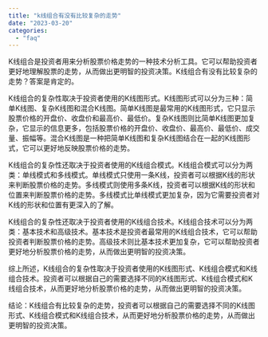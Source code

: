 ```yaml
---
title: "k线组合有没有比较复杂的走势"
date: "2023-03-20"
categories: 
  - "faq"
---
```


K线组合是投资者用来分析股票价格走势的一种技术分析工具。它可以帮助投资者更好地理解股票的走势，从而做出更明智的投资决策。K线组合有没有比较复杂的走势？答案是肯定的。

K线组合的复杂性取决于投资者使用的K线图形式。K线图形式可以分为三种：简单K线图、复杂K线图和混合K线图。简单K线图是最常用的K线图形式，它只显示股票价格的开盘价、收盘价和最高价、最低价。复杂K线图则比简单K线图更加复杂，它显示的信息更多，包括股票价格的开盘价、收盘价、最高价、最低价、成交量、振幅等。混合K线图是一种把简单K线图和复杂K线图结合在一起的K线图形式，它可以更好地反映股票价格的走势。

K线组合的复杂性还取决于投资者使用的K线组合模式。K线组合模式可以分为两类：单线模式和多线模式。单线模式只使用一条K线，投资者可以根据K线的形状来判断股票价格的走势。多线模式则使用多条K线，投资者可以根据K线的形状和位置来判断股票价格的走势。多线模式比单线模式更加复杂，因为它需要投资者对K线的形状和位置有更深入的了解。

K线组合的复杂性还取决于投资者使用的K线组合技术。K线组合技术可以分为两类：基本技术和高级技术。基本技术是投资者最常用的K线组合技术，它可以帮助投资者判断股票价格的走势。高级技术则比基本技术更加复杂，它可以帮助投资者更好地分析股票价格的走势，从而做出更明智的投资决策。

综上所述，K线组合的复杂性取决于投资者使用的K线图形式、K线组合模式和K线组合技术。投资者可以根据自己的需要选择不同的K线图形式、K线组合模式和K线组合技术，从而更好地分析股票价格的走势，从而做出更明智的投资决策。

结论：K线组合有比较复杂的走势，投资者可以根据自己的需要选择不同的K线图形式、K线组合模式和K线组合技术，从而更好地分析股票价格的走势，从而做出更明智的投资决策。
